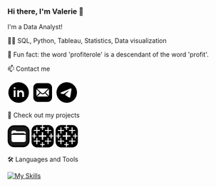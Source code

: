 ### Hi there, I'm Valerie 👋
I'm a Data Analyst!

🐱‍👤 SQL, Python, Tableau, Statistics, Data visualization

🎨 Fun fact: the word 'profiterole' is a descendant of the word 'profit'.

📫 Contact me  

[![linkedin](https://github.com/Lalerie/Lalerie/blob/main/icons8-linkedin-circled-50.png)](https://www.linkedin.com/in/lalerie/)
[![mail](https://github.com/Lalerie/Lalerie/blob/main/icons8-mail-50.png)](<mailto:valerie.lunkina@gmail.com>)
[![telegram](https://github.com/Lalerie/Lalerie/blob/main/icons8-telegram-50.png)](https://t.me/@Mor030va)

🎁 Check out my projects  

[![portfolio](https://github.com/Lalerie/Lalerie/blob/main/icons8-files-50.png)](https://github.com/Lalerie/Portfolio)
[![tableau](https://github.com/Lalerie/Lalerie/blob/main/icons8-tableau-software-50.png)](https://public.tableau.com/app/profile/valeriya.lunkina/viz/Project10_2022_11_06/Dashboard1)
[![tableau](https://github.com/Lalerie/Lalerie/blob/main/icons8-tableau-software-50.png)](https://public.tableau.com/app/profile/valeriya.lunkina/viz/Project10_2022_11_06/Dashboard1)

🛠 Languages and Tools  

[![My Skills](https://skills.thijs.gg/icons?i=py,postgres,html,css,github&theme=dark)](https://skills.thijs.gg)
